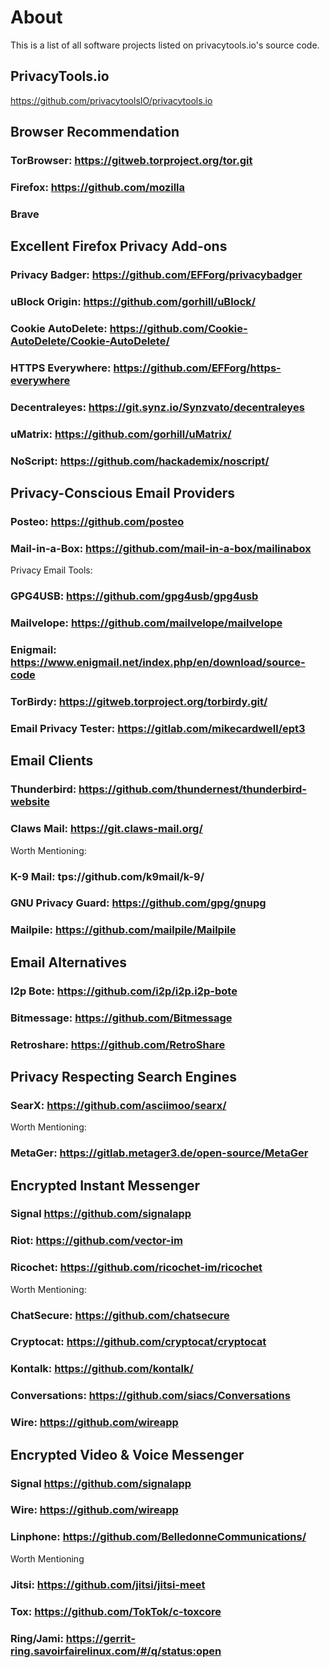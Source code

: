 # About
This is a list of all software projects listed on privacytools.io's source code.

## PrivacyTools.io
https://github.com/privacytoolsIO/privacytools.io

## Browser Recommendation
### TorBrowser: https://gitweb.torproject.org/tor.git
### Firefox: https://github.com/mozilla
### Brave

## Excellent Firefox Privacy Add-ons
### Privacy Badger: https://github.com/EFForg/privacybadger
### uBlock Origin: https://github.com/gorhill/uBlock/
### Cookie AutoDelete: https://github.com/Cookie-AutoDelete/Cookie-AutoDelete/
### HTTPS Everywhere: https://github.com/EFForg/https-everywhere
### Decentraleyes: https://git.synz.io/Synzvato/decentraleyes
### uMatrix: https://github.com/gorhill/uMatrix/
### NoScript: https://github.com/hackademix/noscript/

## Privacy-Conscious Email Providers
### Posteo: https://github.com/posteo
### Mail-in-a-Box: https://github.com/mail-in-a-box/mailinabox

Privacy Email Tools:
### GPG4USB: https://github.com/gpg4usb/gpg4usb
### Mailvelope: https://github.com/mailvelope/mailvelope
### Enigmail: https://www.enigmail.net/index.php/en/download/source-code
### TorBirdy: https://gitweb.torproject.org/torbirdy.git/
### Email Privacy Tester: https://gitlab.com/mikecardwell/ept3

## Email Clients
### Thunderbird: https://github.com/thundernest/thunderbird-website
### Claws Mail: https://git.claws-mail.org/

Worth Mentioning:
### K-9 Mail: tps://github.com/k9mail/k-9/
### GNU Privacy Guard: https://github.com/gpg/gnupg
### Mailpile: https://github.com/mailpile/Mailpile

## Email Alternatives
### I2p Bote: https://github.com/i2p/i2p.i2p-bote
### Bitmessage: https://github.com/Bitmessage
### Retroshare: https://github.com/RetroShare

## Privacy Respecting Search Engines
### SearX: https://github.com/asciimoo/searx/

Worth Mentioning:
### MetaGer: https://gitlab.metager3.de/open-source/MetaGer

## Encrypted Instant Messenger
### Signal https://github.com/signalapp
### Riot: https://github.com/vector-im
### Ricochet: https://github.com/ricochet-im/ricochet

Worth Mentioning:
### ChatSecure: https://github.com/chatsecure
### Cryptocat: https://github.com/cryptocat/cryptocat
### Kontalk: https://github.com/kontalk/
### Conversations: https://github.com/siacs/Conversations
### Wire: https://github.com/wireapp

## Encrypted Video & Voice Messenger
### Signal https://github.com/signalapp
### Wire: https://github.com/wireapp
### Linphone: https://github.com/BelledonneCommunications/

Worth Mentioning
### Jitsi: https://github.com/jitsi/jitsi-meet
### Tox: https://github.com/TokTok/c-toxcore
### Ring/Jami: https://gerrit-ring.savoirfairelinux.com/#/q/status:open

